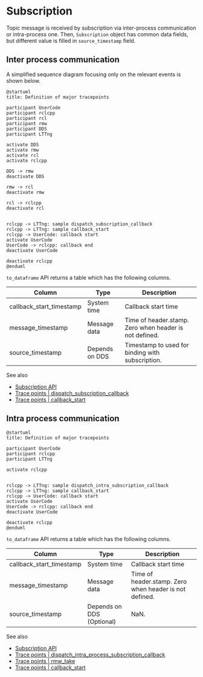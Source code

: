 # Subscription

Topic message is received by subscription via inter-process communication or intra-process one.
Then, `Subscription` object has common data fields, but different value is filled in `source_timestamp` field.

## Inter process communication

A simplified sequence diagram focusing only on the relevant events is shown below.

```plantuml
@startuml
title: Definition of major tracepoints

participant UserCode
participant rclcpp
participant rcl
participant rmw
participant DDS
participant LTTng

activate DDS
activate rmw
activate rcl
activate rclcpp

DDS -> rmw
deactivate DDS

rmw -> rcl
deactivate rmw

rcl -> rclcpp
deactivate rcl


rclcpp -> LTTng: sample dispatch_subscription_callback
rclcpp -> LTTng: sample callback_start
rclcpp -> UserCode: callback start
activate UserCode
UserCode -> rclcpp: callback end
deactivate UserCode

deactivate rclcpp
@enduml
```

`to_dataframe` API returns a table which has the following columns.

| Column                   | Type           | Description                                            |
| ------------------------ | -------------- | ------------------------------------------------------ |
| callback_start_timestamp | System time    | Callback start time                                    |
| message_timestamp        | Message data   | Time of header.stamp. Zero when header is not defined. |
| source_timestamp         | Depends on DDS | Timestamp to used for binding with subscription.       |

See also

- [Subscription API](https://tier4.github.io/caret_analyze/latest/infra/#caret_analyze.infra.lttng.records_provider_lttng.RecordsProviderLttng.subscribe_records)
- [Trace points | dispatch_subscription_callback](../trace_points/runtime_trace_points.md#ros2dispatch_subscription_callback)
- [Trace points | callback_start](../trace_points/runtime_trace_points.md#ros2callback_start)

## Intra process communication

```plantuml
@startuml
title: Definition of major tracepoints

participant UserCode
participant rclcpp
participant LTTng

activate rclcpp


rclcpp -> LTTng: sample dispatch_intra_subscription_callback
rclcpp -> LTTng: sample callback_start
rclcpp -> UserCode: callback start
activate UserCode
UserCode -> rclcpp: callback end
deactivate UserCode

deactivate rclcpp
@enduml
```

`to_dataframe` API returns a table which has the following columns.

| Column                   | Type                      | Description                                            |
| ------------------------ | ------------------------- | ------------------------------------------------------ |
| callback_start_timestamp | System time               | Callback start time                                    |
| message_timestamp        | Message data              | Time of header.stamp. Zero when header is not defined. |
| source_timestamp         | Depends on DDS (Optional) | NaN.                                                   |

See also

- [Subscription API](https://tier4.github.io/caret_analyze/latest/infra/#caret_analyze.infra.lttng.records_provider_lttng.RecordsProviderLttng.subscribe_records)
- [Trace points | dispatch_intra_process_subscription_callback](../trace_points/runtime_trace_points.md#ros2dispatch_intra_process_subscription_callback)
- [Trace points | rmw_take](../trace_points/runtime_trace_points.md#ros2rmw_take)
- [Trace points | callback_start](../trace_points/runtime_trace_points.md#ros2callback_start)

